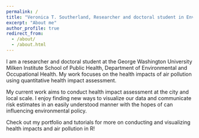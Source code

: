 ```yaml
---
permalink: /
title: "Veronica T. Southerland, Researcher and doctoral student in Environmental Health"
excerpt: "About me"
author_profile: true
redirect_from: 
  - /about/
  - /about.html
---
```


I am a researcher and doctoral student at the George Washington University Milken Institute School of Public Health, Department of Environmental and Occupational Health. My work focuses on the health impacts of air pollution using quantitative health impact assessment. 

My current work aims to conduct health impact assessment at the city and local scale. I enjoy finding new ways to visualize our data and communicate risk estimates in an easily understood manner with the hopes of can influencing environmental policy.

Check out my portfolio and tutorials for more on conducting and visualizing health impacts and air pollution in R!

